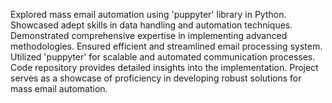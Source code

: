 Explored mass email automation using 'puppyter' library in Python.
Showcased adept skills in data handling and automation techniques.
Demonstrated comprehensive expertise in implementing advanced methodologies.
Ensured efficient and streamlined email processing system.
Utilized 'puppyter' for scalable and automated communication processes.
Code repository provides detailed insights into the implementation.
Project serves as a showcase of proficiency in developing robust solutions for mass email automation.
